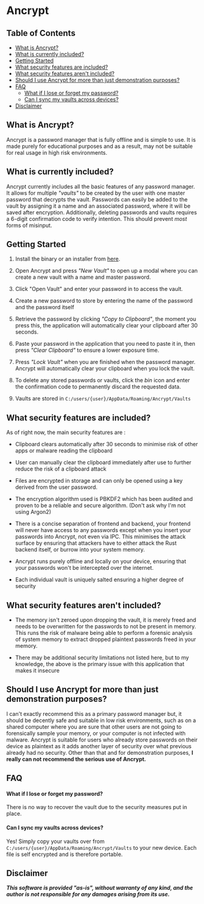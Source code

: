 # Ancrypt

## Table of Contents

- [What is Ancrypt?](#what-is-ancrypt)
- [What is currently included?](#what-is-currently-included)
- [Getting Started](#getting-started)
- [What security features are included?](#what-security-features-are-included)
- [What security features aren't included?](#what-security-features-arent-included)
- [Should I use Ancrypt for more than just demonstration purposes?](#should-i-use-ancrypt-for-more-than-just-demonstration-purposes)
- [FAQ](#faq)
    - [What if I lose or forget my password?](#what-if-i-lose-or-forget-my-password)
    - [Can I sync my vaults across devices?](#can-i-sync-my-vaults-across-devices)
- [Disclaimer](#disclaimer)

## What is Ancrypt?

Ancrypt is a password manager that is fully offline and is simple to use. It is made purely for educational purposes and as a result, may not be suitable for real usage in high risk environments.

## What is currently included?

Ancrypt currently includes all the basic features of any password manager. It allows for multiple *"vaults"* to be created by the user with one master password that decrypts the vault. Passwords can easily be added to the vault by assigning it a name and an associated password, where it will be saved after encryption. Additionally, deleting passwords and vaults requires a 6-digit confirmation code to verify intention. This should prevent *most* forms of misinput. 

## Getting Started

1. Install the binary or an installer from [here](https://github.com/joshujo/Ancrypt/releases).

2. Open Ancrypt and press *"New Vault"* to open up a modal where you can create a new vault with a name and master password.

3. Click "Open Vault" and enter your password in to access the vault.

4. Create a new password to store by entering the name of the password and the password itself

5. Retrieve the password by clicking *"Copy to Clipboard"*, the moment you press this, the application will automatically clear your clipboard after 30 seconds.

6. Paste your password in the application that you need to paste it in, then press *"Clear Clipboard"* to ensure a lower exposure time.

7. Press *"Lock Vault"* when you are finished when the password manager. Ancrypt will automatically clear your clipboard when you lock the vault.

8. To delete any stored passwords or vaults, click the *bin* icon and enter the confirmation code to permanently discard the requested data.

9. Vaults are stored in `C:/users/{user}/AppData/Roaming/Ancrypt/Vaults`

## What security features are included?

As of right now, the main security features are :

- Clipboard clears automatically after 30 seconds to minimise risk of other apps or malware reading the clipboard

- User can manually clear the clipboard immediately after use to further reduce the risk of a clipboard attack

- Files are encrypted in storage and can only be opened using a key derived from the user password. 

- The encryption algorithm used is PBKDF2 which has been audited and proven to be a reliable and secure algorithm. (Don't ask why I'm not using Argon2)

- There is a concise separation of frontend and backend, your frontend will never have access to any passwords except when you insert your passwords into Ancrypt, not even via IPC. This minimises the attack surface by ensuring that attackers have to either attack the Rust backend itself, or burrow into your system memory. 

- Ancrypt runs purely offline and locally on your device, ensuring that your passwords won't be intercepted over the internet.

- Each individual vault is uniquely salted ensuring a higher degree of security

## What security features **aren't included?**

- The memory isn't zeroed upon dropping the vault, it is merely freed and needs to be overwritten for the passwords to not be present in memory. This runs the risk of malware being able to perform a forensic analysis of system memory to extract dropped plaintext passwords freed in your memory.

- There may be additional security limitations not listed here, but to my knowledge, the above is the primary issue with this application that makes it insecure

## Should I use Ancrypt for more than just demonstration purposes?

I can't exactly recommend this as a primary password manager but, it should be decently safe and suitable in low risk environments, such as on a shared computer where you are sure that other users are not going to forensically sample your memory, or your computer is not infected with malware. Ancrypt is suitable for users who already store passwords on their device as plaintext as it adds another layer of security over what previous already had no security. Other than that and for demonstration purposes, **I really can not recommend the serious use of Ancrypt.**

## FAQ 

#### What if I lose or forget my password?

There is no way to recover the vault due to the security measures put in place.

#### Can I sync my vaults across devices?

Yes! Simply copy your vaults over from `C:/users/{user}/AppData/Roaming/Ancrypt/Vaults` to your new device. Each file is self encrypted and is therefore portable.

## Disclaimer

***This software is provided "as-is", without warranty of any kind, and the author is not responsible for any damages arising from its use.***

